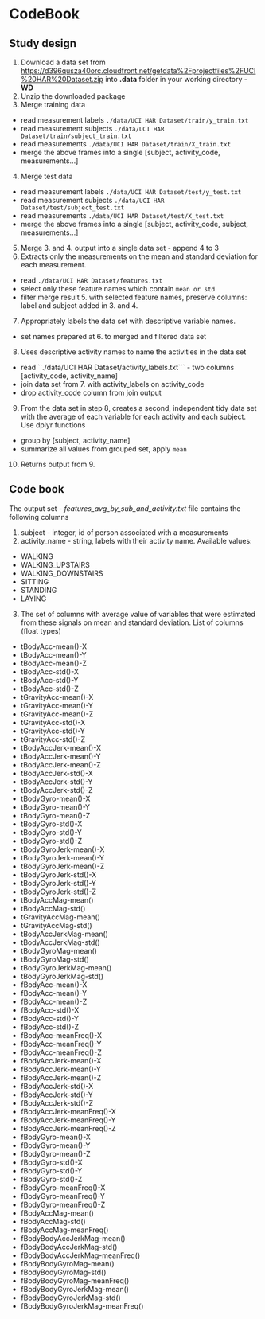 CodeBook
========

## Study design

1. Download a data set from https://d396qusza40orc.cloudfront.net/getdata%2Fprojectfiles%2FUCI%20HAR%20Dataset.zip into **.data** folder in your working directory - **WD**
2. Unzip the downloaded package 
3. Merge training data
  - read measurement labels ```./data/UCI HAR Dataset/train/y_train.txt```
  - read measurement subjects ```./data/UCI HAR Dataset/train/subject_train.txt```
  - read measurements ```./data/UCI HAR Dataset/train/X_train.txt```
  - merge the above frames into a single [subject, activity_code, measurements...]  
4. Merge test data
  - read measurement labels ```./data/UCI HAR Dataset/test/y_test.txt```
  - read measurement subjects ```./data/UCI HAR Dataset/test/subject_test.txt```
  - read measurements ```./data/UCI HAR Dataset/test/X_test.txt```
  - merge the above frames into a single [subject, activity_code, subject, measurements...]
5. Merge 3. and 4. output into a single data set - append 4 to 3
6. Extracts only the measurements on the mean and standard deviation for each measurement. 
  - read ```./data/UCI HAR Dataset/features.txt```
  - select only these feature names which contain ```mean or std```
  - filter merge result 5. with selected feature names, preserve columns: label and subject added in 3. and 4.
7. Appropriately labels the data set with descriptive variable names.
  - set names prepared at 6. to merged and filtered data set
8. Uses descriptive activity names to name the activities in the data set
  - read ``./data/UCI HAR Dataset/activity_labels.txt``` - two columns [activity_code, activity_name]
  - join data set from 7. with activity_labels on activity_code
  - drop activity_code column from join output
9. From the data set in step 8, creates a second, independent tidy data set with the average of each variable for each activity and each subject. Use dplyr functions
  - group by [subject, activity_name]
  - summarize all values from grouped set, apply ``mean``
10. Returns output from 9. 

## Code book

The output set - *features_avg_by_sub_and_activity.txt* file contains the following columns

1. subject - integer, id of person associated with a measurements
2. activity_name - string, labels with their activity name. Available values:
  - WALKING
  - WALKING_UPSTAIRS
  - WALKING_DOWNSTAIRS
  - SITTING
  - STANDING
  - LAYING
3. The set of columns with average value of variables that were estimated from these signals on mean and standard deviation. List of columns (float types)
  - tBodyAcc-mean()-X
  - tBodyAcc-mean()-Y
  - tBodyAcc-mean()-Z
  - tBodyAcc-std()-X
  - tBodyAcc-std()-Y
  - tBodyAcc-std()-Z
  - tGravityAcc-mean()-X
  - tGravityAcc-mean()-Y
  - tGravityAcc-mean()-Z
  - tGravityAcc-std()-X
  - tGravityAcc-std()-Y
  - tGravityAcc-std()-Z
  - tBodyAccJerk-mean()-X
  - tBodyAccJerk-mean()-Y
  - tBodyAccJerk-mean()-Z
  - tBodyAccJerk-std()-X
  - tBodyAccJerk-std()-Y
  - tBodyAccJerk-std()-Z
  - tBodyGyro-mean()-X
  - tBodyGyro-mean()-Y
  - tBodyGyro-mean()-Z
  - tBodyGyro-std()-X
  - tBodyGyro-std()-Y
  - tBodyGyro-std()-Z
  - tBodyGyroJerk-mean()-X
  - tBodyGyroJerk-mean()-Y
  - tBodyGyroJerk-mean()-Z
  - tBodyGyroJerk-std()-X
  - tBodyGyroJerk-std()-Y
  - tBodyGyroJerk-std()-Z
  - tBodyAccMag-mean()
  - tBodyAccMag-std()
  - tGravityAccMag-mean()
  - tGravityAccMag-std()
  - tBodyAccJerkMag-mean()
  - tBodyAccJerkMag-std()
  - tBodyGyroMag-mean()
  - tBodyGyroMag-std()
  - tBodyGyroJerkMag-mean()
  - tBodyGyroJerkMag-std()
  - fBodyAcc-mean()-X
  - fBodyAcc-mean()-Y
  - fBodyAcc-mean()-Z
  - fBodyAcc-std()-X
  - fBodyAcc-std()-Y
  - fBodyAcc-std()-Z
  - fBodyAcc-meanFreq()-X
  - fBodyAcc-meanFreq()-Y
  - fBodyAcc-meanFreq()-Z
  - fBodyAccJerk-mean()-X
  - fBodyAccJerk-mean()-Y
  - fBodyAccJerk-mean()-Z
  - fBodyAccJerk-std()-X
  - fBodyAccJerk-std()-Y
  - fBodyAccJerk-std()-Z
  - fBodyAccJerk-meanFreq()-X
  - fBodyAccJerk-meanFreq()-Y
  - fBodyAccJerk-meanFreq()-Z
  - fBodyGyro-mean()-X
  - fBodyGyro-mean()-Y
  - fBodyGyro-mean()-Z
  - fBodyGyro-std()-X
  - fBodyGyro-std()-Y
  - fBodyGyro-std()-Z
  - fBodyGyro-meanFreq()-X
  - fBodyGyro-meanFreq()-Y
  - fBodyGyro-meanFreq()-Z
  - fBodyAccMag-mean()
  - fBodyAccMag-std()
  - fBodyAccMag-meanFreq()
  - fBodyBodyAccJerkMag-mean()
  - fBodyBodyAccJerkMag-std()
  - fBodyBodyAccJerkMag-meanFreq()
  - fBodyBodyGyroMag-mean()
  - fBodyBodyGyroMag-std()
  - fBodyBodyGyroMag-meanFreq()
  - fBodyBodyGyroJerkMag-mean()
  - fBodyBodyGyroJerkMag-std()
  - fBodyBodyGyroJerkMag-meanFreq()
